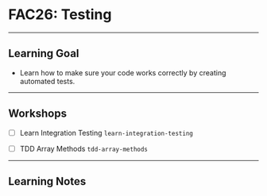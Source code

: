 # FAC26: Testing

---

## Learning Goal

- Learn how to make sure your code works correctly by creating automated tests.

---

## Workshops

- [ ] Learn Integration Testing
      <code>learn-integration-testing</code>
      
- [ ] TDD Array Methods
      <code>tdd-array-methods</code>
      

---

## Learning Notes
